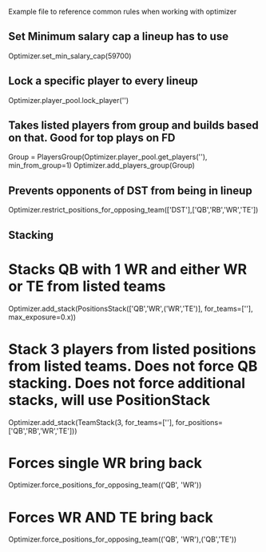 Example file to reference common rules when working with optimizer

## Set Minimum salary cap a lineup has to use
Optimizer.set_min_salary_cap(59700)

## Lock a specific player to every lineup
Optimizer.player_pool.lock_player('')

## Takes listed players from group and builds based on that. Good for top plays on FD
Group = PlayersGroup(Optimizer.player_pool.get_players(''), 
        min_from_group=1)
Optimizer.add_players_group(Group)

## Prevents opponents of DST from being in lineup
Optimizer.restrict_positions_for_opposing_team(['DST'],['QB','RB','WR','TE'])

## Stacking
# Stacks QB with 1 WR and either WR or TE from listed teams
Optimizer.add_stack(PositionsStack(['QB','WR',('WR','TE')], for_teams=[''], max_exposure=0.x))

# Stack 3 players from listed positions from listed teams. Does not force QB stacking. Does not force additional stacks, will use PositionStack
Optimizer.add_stack(TeamStack(3, for_teams=[''], for_positions=['QB','RB','WR','TE']))

# Forces single WR bring back 
Optimizer.force_positions_for_opposing_team(('QB', 'WR'))

# Forces WR AND TE bring back
Optimizer.force_positions_for_opposing_team(('QB', 'WR'),('QB','TE'))

